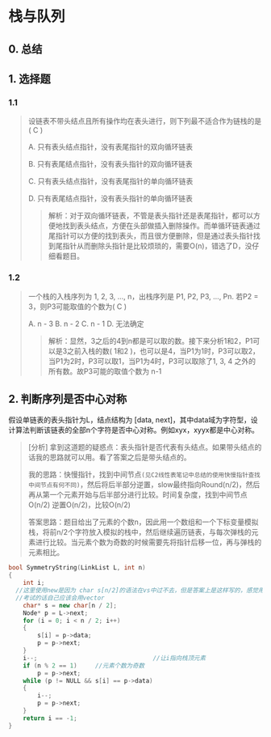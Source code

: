 # 栈与队列

## 0. 总结

## 1. 选择题

### 1.1 

> 设链表不带头结点且所有操作均在表头进行，则下列最不适合作为链栈的是( C )
>
> A. 只有表头结点指针，没有表尾指针的双向循环链表
>
> B. 只有表尾结点指针，没有表头指针的双向循环链表
>
> C. 只有表头结点指针，没有表尾指针的单向循环链表
>
> D. 只有表尾结点指针，没有表头指针的单向循环链表
>
> > 解析：对于双向循环链表，不管是表头指针还是表尾指针，都可以方便地找到表头结点，方便在头部做插入删除操作。而单循环链表通过尾指针可以方便的找到表头，而且很方便删除，但是通过表头指针找到尾指针从而删除头指针是比较烦琐的，需要O(n)，错选了D，没仔细看题目。

### 1.2

> 一个栈的入栈序列为 1, 2, 3, ..., n，出栈序列是 P1, P2, P3, ..., Pn. 若P2 = 3，则P3可能取值的个数为( C )
>
> A. n - 3     B. n - 2     C. n - 1     D. 无法确定
>
> > 解析：显然，3之后的4到n都是可以取的数。接下来分析1和2，P1可以是3之前入栈的数( 1和2 )，也可以是4，当P1为1时，P3可以取2，当P1为2时，P3可以取1，当P1为4时，P3可以取除了1, 3, 4 之外的所有数。故P3可能的取值个数为 n-1

## 2. 判断序列是否中心对称

假设单链表的表头指针为L，结点结构为 [data, next]，其中data域为字符型，设计算法判断该链表的全部n个字符是否中心对称。例如xyx，xyyx都是中心对称。

> [分析] 拿到这道题的疑惑点：表头指针是否代表有头结点。如果带头结点的话我的思路就可以用。看了答案之后是带头结点的。
>
> 我的思路：快慢指针，找到中间节点`(见C2线性表笔记中总结的使用快慢指针查找中间节点有何不同)`，然后将后半部分逆置，slow最终指向Round(n/2)，然后再从第一个元素开始与后半部分进行比较。时间复杂度，找到中间节点 O(n/2) 逆置O(n/2)，比较O(n/2)
>
> 答案思路：题目给出了元素的个数n，因此用一个数组和一个下标变量模拟栈，将前n/2个字符放入模拟的栈中，然后继续遍历链表，与每次弹栈的元素进行比较。当元素个数为奇数的时候需要先将指针后移一位，再与弹栈的元素相比。

```c++
bool SymmetryString(LinkList L, int n)
{
	int i;
  //这里使用new是因为 char s[n/2]的语法在vs中过不去，但是答案上是这样写的，感觉用vector也可以。
  //考试的话自己应该会用vector
	char* s = new char[n / 2];		
	Node* p = L->next;
	for (i = 0; i < n / 2; i++)
	{
		s[i] = p->data;
		p = p->next;
	}
	i--;								//让i指向栈顶元素
	if (n % 2 == 1)		//元素个数为奇数
		p = p->next;
	while (p != NULL && s[i] == p->data)
	{
		i--;
		p = p->next;
	}
	return i == -1;
}
```

